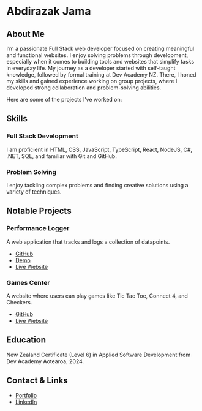 # Abdirazak Jama

## About Me
I’m a passionate Full Stack web developer focused on creating meaningful and functional websites. I enjoy solving problems through development, especially when it comes to building tools and websites that simplify tasks in everyday life. My journey as a developer started with self-taught knowledge, followed by formal training at Dev Academy NZ. There, I honed my skills and gained experience working on group projects, where I developed strong collaboration and problem-solving abilities.

Here are some of the projects I’ve worked on:

## Skills
### Full Stack Development
I am proficient in HTML, CSS, JavaScript, TypeScript, React, NodeJS, C#, .NET, SQL, and familiar with Git and GitHub. 

### Problem Solving
I enjoy tackling complex problems and finding creative solutions using a variety of techniques.

## Notable Projects

### Performance Logger
A web application that tracks and logs a collection of datapoints.
- [GitHub](link-to-github)
- [Demo](link-to-demo)
- [Live Website](link-to-live-website)

### Games Center
A website where users can play games like Tic Tac Toe, Connect 4, and Checkers.
- [GitHub](link-to-github)
- [Live Website](link-to-live-website)

## Education
New Zealand Certificate (Level 6) in Applied Software Development from Dev Academy Aotearoa, 2024.

## Contact & Links
- [Portfolio](your-portfolio-link)
- [LinkedIn](your-linkedin-link)
